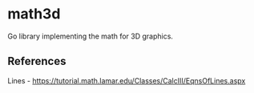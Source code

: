 # math3d
Go library implementing the math for 3D graphics.

## References
Lines - https://tutorial.math.lamar.edu/Classes/CalcIII/EqnsOfLines.aspx